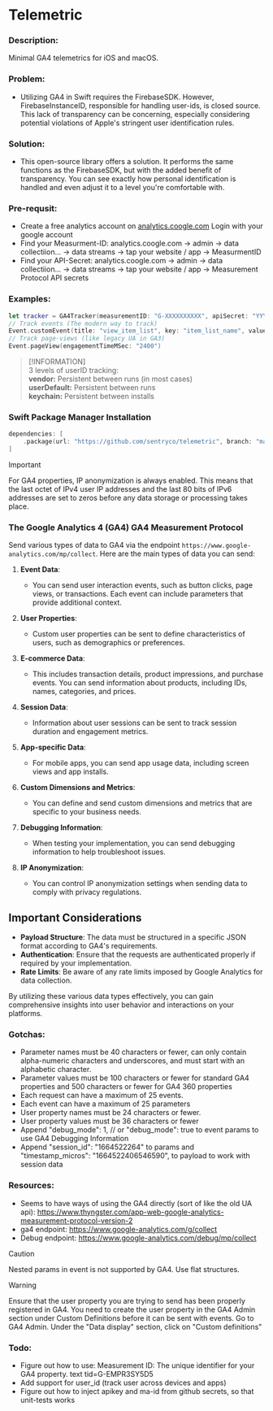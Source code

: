 # Telemetric

### Description:
Minimal GA4 telemetrics for iOS and macOS. 

### Problem:
- Utilizing GA4 in Swift requires the FirebaseSDK. However, FirebaseInstanceID, responsible for handling user-ids, is closed source. This lack of transparency can be concerning, especially considering potential violations of Apple's stringent user identification rules.

### Solution:
- This open-source library offers a solution. It performs the same functions as the FirebaseSDK, but with the added benefit of transparency. You can see exactly how personal identification is handled and even adjust it to a level you're comfortable with.

### Pre-requsit:
- Create a free analytics account on [analytics.coogle.com](analytics.coogle.com) Login with your google account
- Find your Measurment-ID: analytics.coogle.com -> admin -> data collectiion... -> data streams -> tap your website / app -> MeasurmentID
- Find your API-Secret: analytics.coogle.com -> admin -> data collectiion... -> data streams -> tap your website / app -> Measurement Protocol API secrets

### Examples:

```swift
let tracker = GA4Tracker(measurementID: "G-XXXXXXXXXX", apiSecret: "YYYYYYYYYYYYYYYY")
// Track events (The modern way to track)
Event.customEvent(title: "view_item_list", key: "item_list_name", value: "Home Page"),
// Track page-views (like legacy UA in GA3)
Event.pageView(engagementTimeMSec: "2400")
```

> [!INFORMATION]  
> 3 levels of userID tracking:  
> **vendor:**  Persistent between runs (in most cases)   
> **userDefault:** Persistent between runs  
> **keychain:** Persistent between installs   


### Swift Package Manager Installation

```swift
dependencies: [
    .package(url: "https://github.com/sentryco/telemetric", branch: "main")
]
```

> [!IMPORTANT]  
> For GA4 properties, IP anonymization is always enabled. This means that the last octet of IPv4 user IP addresses and the last 80 bits of IPv6 addresses are set to zeros before any data storage or processing takes place.

### The Google Analytics 4 (GA4) GA4 Measurement Protocol

Send various types of data to GA4 via the endpoint `https://www.google-analytics.com/mp/collect`. Here are the main types of data you can send:

1. **Event Data**: 
   - You can send user interaction events, such as button clicks, page views, or transactions. Each event can include parameters that provide additional context.

2. **User Properties**: 
   - Custom user properties can be sent to define characteristics of users, such as demographics or preferences.

3. **E-commerce Data**: 
   - This includes transaction details, product impressions, and purchase events. You can send information about products, including IDs, names, categories, and prices.

4. **Session Data**: 
   - Information about user sessions can be sent to track session duration and engagement metrics.

5. **App-specific Data**: 
   - For mobile apps, you can send app usage data, including screen views and app installs.

6. **Custom Dimensions and Metrics**: 
   - You can define and send custom dimensions and metrics that are specific to your business needs.

7. **Debugging Information**: 
   - When testing your implementation, you can send debugging information to help troubleshoot issues.

8. **IP Anonymization**: 
   - You can control IP anonymization settings when sending data to comply with privacy regulations.

## Important Considerations

- **Payload Structure**: The data must be structured in a specific JSON format according to GA4's requirements.
- **Authentication**: Ensure that the requests are authenticated properly if required by your implementation.
- **Rate Limits**: Be aware of any rate limits imposed by Google Analytics for data collection.

By utilizing these various data types effectively, you can gain comprehensive insights into user behavior and interactions on your platforms.

### Gotchas:
- Parameter names must be 40 characters or fewer, can only contain alpha-numeric characters and underscores, and must start with an alphabetic character.
- Parameter values must be 100 characters or fewer for standard GA4 properties and 500 characters or fewer for GA4 360 properties
- Each request can have a maximum of 25 events.
- Each event can have a maximum of 25 parameters
- User property names must be 24 characters or fewer.
- User property values must be 36 characters or fewer
- Append  "debug_mode": 1, // or "debug_mode": true to event params to use GA4 Debugging Information
- Append "session_id": "1664522264" to params and "timestamp_micros": "1664522406546590", to payload to work with session data 

### Resources:
- Seems to have ways of using the GA4 directly (sort of like the old UA api): https://www.thyngster.com/app-web-google-analytics-measurement-protocol-version-2
- ga4 endpoint: https://www.google-analytics.com/g/collect
- Debug endpoint: https://www.google-analytics.com/debug/mp/collect

> [!CAUTION]  
> Nested params in event is not supported by GA4. Use flat structures.
 
> [!WARNING]
> Ensure that the user property you are trying to send has been properly registered in GA4. You need to create the user property in the GA4 Admin section under Custom Definitions before it can be sent with events. Go to GA4 Admin. Under the "Data display" section, click on "Custom definitions"

### Todo:
- Figure out how to use: Measurement ID: The unique identifier for your GA4 property. text tid=G-EMPR3SY5D5
- Add support for user_id (track user across devices and apps)
- Figure out how to inject apikey and ma-id from github secrets, so that unit-tests works
